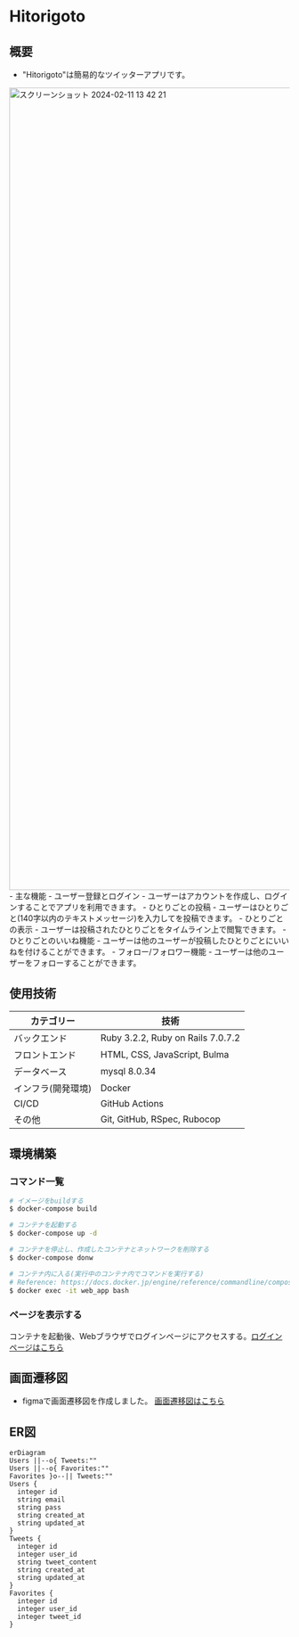 # Hitorigoto

## 概要
- "Hitorigoto"は簡易的なツイッターアプリです。
<img width="1440" alt="スクリーンショット 2024-02-11 13 42 21" src="https://github.com/ok-os-job-change-team/kaito-twitter-clone-bootcamp/assets/90958196/81cf1c4b-5736-47fc-8219-6896fcd90214">
- 主な機能
  - ユーザー登録とログイン
    - ユーザーはアカウントを作成し、ログインすることでアプリを利用できます。
  - ひとりごとの投稿
    - ユーザーはひとりごと(140字以内のテキストメッセージ)を入力してを投稿できます。
  - ひとりごとの表示
    - ユーザーは投稿されたひとりごとをタイムライン上で閲覧できます。
  - ひとりごとのいいね機能
    - ユーザーは他のユーザーが投稿したひとりごとにいいねを付けることができます。
  - フォロー/フォロワー機能
    - ユーザーは他のユーザーをフォローすることができます。

## 使用技術
| カテゴリー | 技術 |
|----------|----------|
| バックエンド  | Ruby 3.2.2, Ruby on Rails 7.0.7.2 |
| フロントエンド  | HTML, CSS,  JavaScript, Bulma |
| データベース  | mysql 8.0.34 |
| インフラ(開発環境)  | Docker |
| CI/CD  | GitHub Actions |
| その他  | Git, GitHub, RSpec, Rubocop |

## 環境構築
### コマンド一覧
```bash
# イメージをbuildする
$ docker-compose build

# コンテナを起動する
$ docker-compose up -d

# コンテナを停止し、作成したコンテナとネットワークを削除する
$ docker-compose donw

# コンテナ内に入る(実行中のコンテナ内でコマンドを実行する)
# Reference: https://docs.docker.jp/engine/reference/commandline/compose_exec.html
$ docker exec -it web_app bash
```
### ページを表示する
コンテナを起動後、Webブラウザでログインページにアクセスする。[ログインページはこちら](http://localhost:3000/login)

## 画面遷移図
- figmaで画面遷移図を作成しました。
[画面遷移図はこちら](https://www.figma.com/file/hd6yLAUfRUJvzbM5cvUcdr/Tubuyaki?type=design&node-id=0-1&mode=design&t=NX5r90lopdH1wt2k-0)

## ER図
```mermaid
erDiagram
Users ||--o{ Tweets:""
Users ||--o{ Favorites:"" 
Favorites }o--|| Tweets:""
Users {
  integer id
  string email
  string pass
  string created_at
  string updated_at
}
Tweets {
  integer id
  integer user_id
  string tweet_content
  string created_at
  string updated_at
}
Favorites {
  integer id
  integer user_id
  integer tweet_id
}
```
